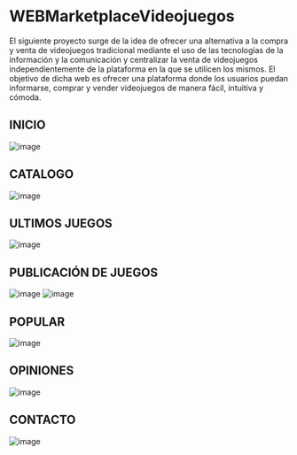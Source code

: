 # WEBMarketplaceVideojuegos
El siguiente proyecto surge de la idea de ofrecer una alternativa a la compra y venta de videojuegos tradicional mediante el uso de las tecnologías de la información y la comunicación y centralizar la venta de videojuegos independientemente de la plataforma en la que se utilicen los mismos.
El objetivo de dicha web es ofrecer una plataforma donde los usuarios puedan informarse, comprar y vender videojuegos de manera fácil, intuitiva y cómoda.
## INICIO
![image](https://github.com/P4bloL3on/WEBMarketplaceVideojuegos/assets/137997641/04b25058-a1e7-448a-b75e-287508de0019)
## CATALOGO
![image](https://github.com/P4bloL3on/WEBMarketplaceVideojuegos/assets/137997641/a8688381-ba40-4e86-aa74-dae066e85a15)
## ULTIMOS JUEGOS
![image](https://github.com/P4bloL3on/WEBMarketplaceVideojuegos/assets/137997641/0b5b9573-f074-43ca-963e-e255aa000bc5)
## PUBLICACIÓN DE JUEGOS
![image](https://github.com/P4bloL3on/WEBMarketplaceVideojuegos/assets/137997641/f999a2fa-3190-44ec-8fe9-5095451ed3d7)
![image](https://github.com/P4bloL3on/WEBMarketplaceVideojuegos/assets/137997641/f776cbbe-9678-4ae5-a2c8-0bcfda29ef69)
## POPULAR
![image](https://github.com/P4bloL3on/WEBMarketplaceVideojuegos/assets/137997641/a895abb1-f1c8-4ac3-98c6-e58ad4996a92)
## OPINIONES
![image](https://github.com/P4bloL3on/WEBMarketplaceVideojuegos/assets/137997641/fcddfed5-bb54-430d-b0ff-2cc88f697a17)
## CONTACTO
![image](https://github.com/P4bloL3on/WEBMarketplaceVideojuegos/assets/137997641/2c67c82a-5db6-4e4c-a669-2b8c19c2ba79)
